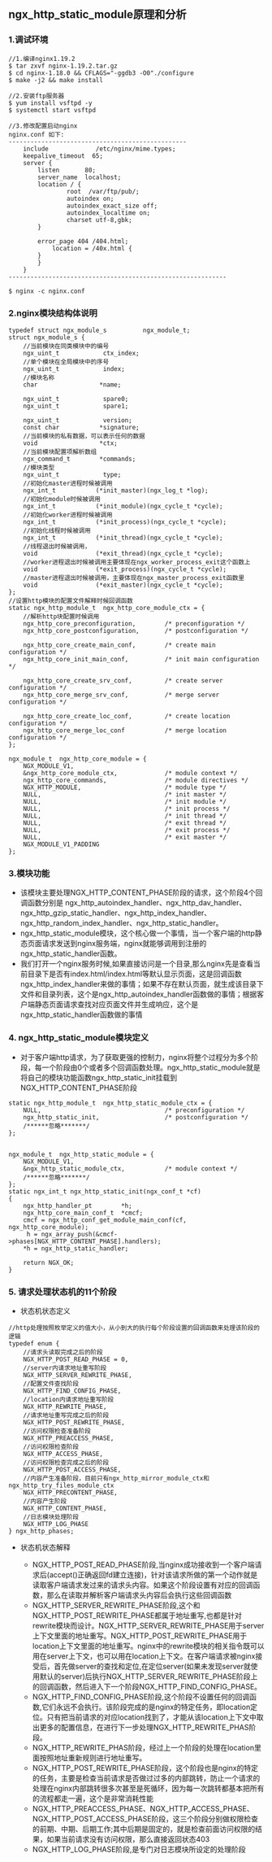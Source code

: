 ## ngx_http_static_module原理和分析


### 1.调试环境

```
//1.编译nginx1.19.2
$ tar zxvf nginx-1.19.2.tar.gz
$ cd nginx-1.18.0 && CFLAGS="-ggdb3 -O0"./configure
$ make -j2 && make install

//2.安装ftp服务器
$ yum install vsftpd -y
$ systemctl start vsftpd

//3.修改配置启动nginx
nginx.conf 如下:
-------------------------------------------------
	include             /etc/nginx/mime.types;
	keepalive_timeout  65;
 	server {
        listen       80;
        server_name  localhost;
        location / {
                root  /var/ftp/pub/;
                autoindex on;
                autoindex_exact_size off;
                autoindex_localtime on;
                charset utf-8,gbk;
        }

        error_page 404 /404.html;
            location = /40x.html {
        }
   		}	
	}
------------------------------------------------------------

$ nginx -c nginx.conf
```

### 2.nginx模块结构体说明

```
typedef struct ngx_module_s          ngx_module_t;
struct ngx_module_s {
    //当前模块在同类模块中的编号
    ngx_uint_t            ctx_index;
    //单个模块在全局模块中的序号
    ngx_uint_t            index;
    //模块名称
    char                 *name;

    ngx_uint_t            spare0;
    ngx_uint_t            spare1;

    ngx_uint_t            version;
    const char           *signature;
    //当前模块的私有数据，可以表示任何的数据
    void                 *ctx;
    //当前模块配置项解析数组
    ngx_command_t        *commands;
    //模块类型
    ngx_uint_t            type;
    //初始化master进程时候被调用
    ngx_int_t           (*init_master)(ngx_log_t *log);
    //初始化module时候被调用
    ngx_int_t           (*init_module)(ngx_cycle_t *cycle);
    //初始化worker进程时候被调用
    ngx_int_t           (*init_process)(ngx_cycle_t *cycle);
    //初始化线程时候被调用
    ngx_int_t           (*init_thread)(ngx_cycle_t *cycle);
    //线程退出时候被调用，
    void                (*exit_thread)(ngx_cycle_t *cycle);
    //worker进程退出时候被调用主要体现在ngx_worker_process_exit这个函数上
    void                (*exit_process)(ngx_cycle_t *cycle);
	//master进程退出时候被调用，主要体现在ngx_master_process_exit函数里
    void                (*exit_master)(ngx_cycle_t *cycle);
};
//设置http模块的配置文件解释时候回调函数
static ngx_http_module_t  ngx_http_core_module_ctx = {
    //解析http块配置时候调用
    ngx_http_core_preconfiguration,        /* preconfiguration */
    ngx_http_core_postconfiguration,       /* postconfiguration */

    ngx_http_core_create_main_conf,        /* create main configuration */
    ngx_http_core_init_main_conf,          /* init main configuration */

    ngx_http_core_create_srv_conf,         /* create server configuration */
    ngx_http_core_merge_srv_conf,          /* merge server configuration */

    ngx_http_core_create_loc_conf,         /* create location configuration */
    ngx_http_core_merge_loc_conf           /* merge location configuration */
};

ngx_module_t  ngx_http_core_module = {
    NGX_MODULE_V1,
    &ngx_http_core_module_ctx,             /* module context */
    ngx_http_core_commands,                /* module directives */
    NGX_HTTP_MODULE,                       /* module type */
    NULL,                                  /* init master */
    NULL,                                  /* init module */
    NULL,                                  /* init process */
    NULL,                                  /* init thread */
    NULL,                                  /* exit thread */
    NULL,                                  /* exit process */
    NULL,                                  /* exit master */
    NGX_MODULE_V1_PADDING
};
```

### 3.模块功能
- 该模块主要处理NGX_HTTP_CONTENT_PHASE阶段的请求，这个阶段4个回调函数分别是 ngx_http_autoindex_handler、ngx_http_dav_handler、ngx_http_gzip_static_handler、ngx_http_index_handler、ngx_http_random_index_handler、ngx_http_static_handler。
- ngx_http_static_module模块，这个核心做一个事情，当一个客户端的http静态页面请求发送到nginx服务端，nginx就能够调用到注册的ngx_http_static_handler函数。
- 我们打开一个nginx服务时候,如果直接访问是一个目录,那么nginx先是查看当前目录下是否有index.html/index.html等默认显示页面，这是回调函数ngx_http_index_handler来做的事情；如果不存在默认页面，就生成该目录下文件和目录列表，这个是ngx_http_autoindex_handler函数做的事情；根据客户端静态页面请求查找对应页面文件并生成响应，这个是ngx_http_static_handler函数做的事情


### 4. ngx_http_static_module模块定义
- 对于客户端http请求，为了获取更强的控制力，nginx将整个过程分为多个阶段，每一个阶段由0个或者多个回调函数处理。ngx_http_static_module就是将自己的模块功能函数ngx_http_static_init挂载到NGX_HTTP_CONTENT_PHASE阶段
```
static ngx_http_module_t  ngx_http_static_module_ctx = {
    NULL,                                  /* preconfiguration */
    ngx_http_static_init,                  /* postconfiguration */
	/******忽略*******/
};


ngx_module_t  ngx_http_static_module = {
    NGX_MODULE_V1,
    &ngx_http_static_module_ctx,           /* module context */
	/******忽略*******/
};
static ngx_int_t ngx_http_static_init(ngx_conf_t *cf)
{
    ngx_http_handler_pt        *h;
    ngx_http_core_main_conf_t  *cmcf;
    cmcf = ngx_http_conf_get_module_main_conf(cf, ngx_http_core_module);
     h = ngx_array_push(&cmcf->phases[NGX_HTTP_CONTENT_PHASE].handlers);
    *h = ngx_http_static_handler;

    return NGX_OK;
}

```
###  5. 请求处理状态机的11个阶段
- 状态机状态定义
```
//http处理按照枚举定义的值大小，从小到大的执行每个阶段设置的回调函数来处理该阶段的逻辑
typedef enum {
    //请求头读取完成之后的阶段
    NGX_HTTP_POST_READ_PHASE = 0,
    //server内请求地址重写阶段
    NGX_HTTP_SERVER_REWRITE_PHASE,
    //配置文件查找阶段
    NGX_HTTP_FIND_CONFIG_PHASE,
    //location内请求地址重写阶段
    NGX_HTTP_REWRITE_PHASE,
    //请求地址重写完成之后的阶段
    NGX_HTTP_POST_REWRITE_PHASE,
    //访问权限检查准备阶段
    NGX_HTTP_PREACCESS_PHASE,
    //访问权限检查阶段
    NGX_HTTP_ACCESS_PHASE,
    //访问权限检查完成之后的阶段
    NGX_HTTP_POST_ACCESS_PHASE,
    //内容产生准备阶段，目前只有ngx_http_mirror_module_ctx和ngx_http_try_files_module_ctx 
    NGX_HTTP_PRECONTENT_PHASE,
    //内容产生阶段
    NGX_HTTP_CONTENT_PHASE,
    //日志模块处理阶段
    NGX_HTTP_LOG_PHASE
} ngx_http_phases;
```
- 状态机状态解释

	- NGX_HTTP_POST_READ_PHASE阶段,当nginx成功接收到一个客户端请求后(accept()正确返回fd建立连接)，针对该请求所做的第一个动作就是读取客户端请求发过来的请求头内容。如果这个阶段设置有对应的回调函数，那么在读取并解析客户端请求头内容后会执行这些回调函数
	- NGX_HTTP_SERVER_REWRITE_PHASE阶段,这个和NGX_HTTP_POST_REWRITE_PHASE都属于地址重写,也都是针对rewrite模块而设计。NGX_HTTP_SERVER_REWRITE_PHASE用于server上下文里面的地址重写。NGX_HTTP_POST_REWRITE_PHASE用于location上下文里面的地址重写。nginx中的rewrite模块的相关指令既可以用在server上下文，也可以用在location上下文。在客户端请求被nginx接受后，首先做server的查找和定位,在定位server(如果未发现server就使用默认的server)后执行NGX_HTTP_SERVER_REWRITE_PHASE阶段上的回调函数，然后进入下一个阶段NGX_HTTP_FIND_CONFIG_PHASE。
	- NGX_HTTP_FIND_CONFIG_PHASE阶段,这个阶段不设置任何的回调函数,它们永远不会执行。该阶段完成的是nginx的特定任务，即location定位。只有把当前请求的对应location找到了，才能从该location上下文中取出更多的配置信息，在进行下一步处理NGX_HTTP_REWRITE_PHAS阶段。
	- NGX_HTTP_REWRITE_PHAS阶段，经过上一个阶段的处理在location里面按照地址重新规则进行地址重写。
	- NGX_HTTP_POST_REWRITE_PHASE阶段，这个阶段也是nginx的特定的任务，主要是检查当前请求是否做过过多的内部跳转，防止一个请求的处理在nginx内部跳转很多次甚至是死循环，因为每一次跳转都基本把所有的流程都走一遍，这个是非常消耗性能
	- NGX_HTTP_PREACCESS_PHASE、NGX_HTTP_ACCESS_PHASE、NGX_HTTP_POST_ACCESS_PHASE阶段，这三个阶段分别做权限检查的前期、中期、后期工作;其中后期是固定的，就是检查前面访问权限的结果，如果当前请求没有访问权限，那么直接返回状态403
	- NGX_HTTP_LOG_PHASE阶段,是专门对日志模块所设定的处理阶段